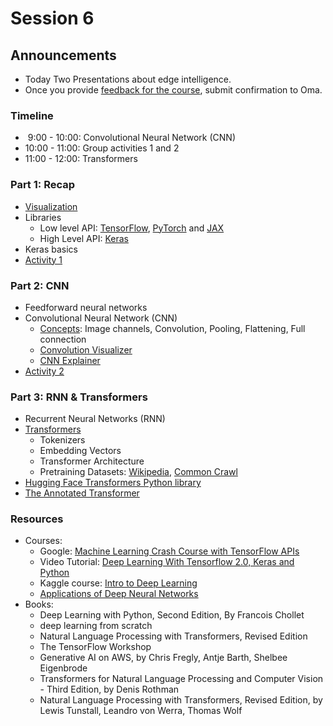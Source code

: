 # Session 6

## Announcements

- Today Two Presentations about edge intelligence.
- Once you provide [feedback for the course](https://ojp.metropolia.fi/lomakkeet/1/lomake.html?code=VFgwMEVYOTEtMzAwMQ==&lang=en), submit confirmation to Oma.

### Timeline

- &nbsp;9:00 - 10:00: Convolutional Neural Network (CNN)
- 10:00 - 11:00: Group activities 1 and 2
- 11:00 - 12:00: Transformers

### Part 1: Recap

- [Visualization](https://ml-2024.github.io/nn/) 
- Libraries
  - Low level API: [TensorFlow](https://www.tensorflow.org/), [PyTorch](https://pytorch.org/) and [JAX](https://github.com/google/jax)
  - High Level API: [Keras](https://keras.io/keras_3/)
- Keras basics
- [Activity 1](./material/activity1.md)


### Part 2: CNN

- Feedforward neural networks
- Convolutional Neural Network (CNN)
  - [Concepts](./material/concepts.md): Image channels, Convolution, Pooling, Flattening, Full connection
  - [Convolution Visualizer](https://ezyang.github.io/convolution-visualizer/index.html)
  - [CNN Explainer](https://poloclub.github.io/cnn-explainer/)
- [Activity 2](./material/activity2.md)

### Part 3: RNN & Transformers

- Recurrent Neural Networks (RNN)
- [Transformers](./material/transformers.md)
  - Tokenizers
  - Embedding Vectors
  - Transformer Architecture
  - Pretraining Datasets: [Wikipedia](https://en.wikipedia.org/wiki/Wikipedia:Database_download), [Common Crawl](https://registry.opendata.aws/commoncrawl/)
- [Hugging Face Transformers Python library](https://huggingface.co/docs/transformers/index) 
- [The Annotated Transformer](https://nlp.seas.harvard.edu/annotated-transformer/)


### Resources

- Courses:
  - Google: [Machine Learning Crash Course with TensorFlow APIs](https://developers.google.com/machine-learning/crash-course)
  - Video Tutorial: [Deep Learning With Tensorflow 2.0, Keras and Python](https://www.youtube.com/playlist?list=PLeo1K3hjS3uu7CxAacxVndI4bE_o3BDtO)
  - Kaggle course: [Intro to Deep Learning](https://www.kaggle.com/learn/intro-to-deep-learning)
  - [Applications of Deep Neural Networks](https://github.com/jeffheaton/t81_558_deep_learning)
- Books:
  - Deep Learning with Python, Second Edition, By Francois Chollet
  - deep learning from scratch
  - Natural Language Processing with Transformers, Revised Edition
  - The TensorFlow Workshop
  - Generative AI on AWS, by Chris Fregly, Antje Barth, Shelbee Eigenbrode
  - Transformers for Natural Language Processing and Computer Vision - Third Edition, by Denis Rothman
  - Natural Language Processing with Transformers, Revised Edition, by Lewis Tunstall, Leandro von Werra, Thomas Wolf



<!-- 
- Articles:
  - [Introduction to CNN](https://victorzhou.com/blog/intro-to-cnns-part-1/)
  - [CNN with Keras](https://victorzhou.com/blog/keras-cnn-tutorial/)
  - Recurrent Neural Networks [from scratch](https://victorzhou.com/blog/intro-to-rnns/), [src](https://github.com/vzhou842/rnn-from-scratch/tree/master)
  - [RNN with Keras](https://victorzhou.com/blog/intro-to-rnns/)
  - [Dropout Regularization in Deep Learning Models with Keras](https://machinelearningmastery.com/dropout-regularization-deep-learning-models-keras/) 
  - [CNN with Keras](https://elitedatascience.com/keras-tutorial-deep-learning-in-python)
  
-->


